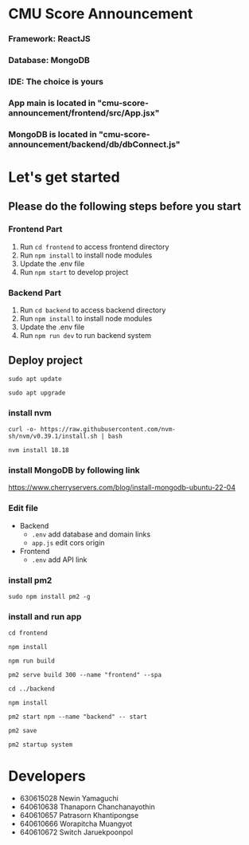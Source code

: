 # CMU Score Announcement
### Framework: ReactJS
### Database: MongoDB
### IDE: The choice is yours

### App main is located in "cmu-score-announcement/frontend/src/App.jsx"
### MongoDB is located in "cmu-score-announcement/backend/db/dbConnect.js"

# Let's get started
## Please do the following steps before you start
### Frontend Part
1. Run ``` cd frontend ``` to access frontend directory
2. Run ``` npm install ``` to install node modules
3. Update the .env file
4. Run ``` npm start ``` to develop project
### Backend Part
1. Run ``` cd backend ``` to access backend directory
2. Run ``` npm install ``` to install node modules
3. Update the .env file
4. Run ``` npm run dev ``` to run backend system
## Deploy project
```
sudo apt update
```
```
sudo apt upgrade
```
### install nvm
```
curl -o- https://raw.githubusercontent.com/nvm-sh/nvm/v0.39.1/install.sh | bash
```
```
nvm install 18.18
```
### install MongoDB by following link 
https://www.cherryservers.com/blog/install-mongodb-ubuntu-22-04
### Edit file
- Backend
    - `.env` add database and domain links
    - `app.js` edit cors origin
- Frontend
    - `.env` add API link
### install pm2 
```
sudo npm install pm2 -g
```
### install and run app
```
cd frontend
```
```
npm install
```
```
npm run build
```
```
pm2 serve build 300 --name "frontend" --spa
```
```
cd ../backend
```
```
npm install
```
```
pm2 start npm --name "backend" -- start
```
```
pm2 save
```
```
pm2 startup system
```
# Developers
- 630615028 Newin Yamaguchi
- 640610638 Thanaporn Chanchanayothin
- 640610657 Patrasorn Khantipongse
- 640610666 Worapitcha Muangyot
- 640610672 Switch Jaruekpoonpol
